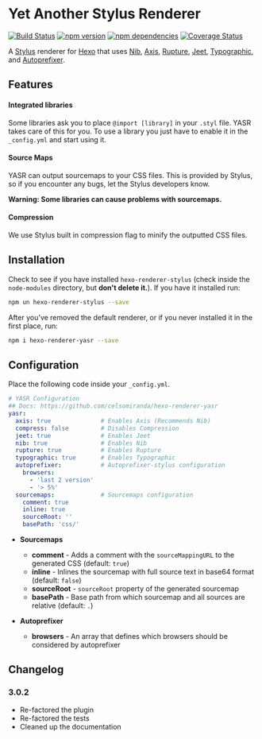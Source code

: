 #  Yet Another Stylus Renderer

[![Build Status](https://travis-ci.org/celsomiranda/hexo-renderer-yasr.svg?branch=master)](https://travis-ci.org/celsomiranda/hexo-renderer-yasr)
[![npm version](https://badge.fury.io/js/hexo-renderer-yasr.svg)](http://badge.fury.io/js/hexo-renderer-yasr)
[![npm dependencies](https://david-dm.org/celsomiranda/hexo-renderer-yasr.svg)](https://www.npmjs.com/package/hexo-renderer-yasr)
[![Coverage Status](https://coveralls.io/repos/celsomiranda/hexo-renderer-yasr/badge.svg?branch=master)](https://coveralls.io/r/celsomiranda/hexo-renderer-yasr?branch=master)


A [Stylus] renderer for [Hexo] that uses [Nib], [Axis], [Rupture], [Jeet], [Typographic], and [Autoprefixer].

## Features

#### Integrated libraries
Some libraries ask you to place `@import [library]` in your `.styl` file. YASR takes care of this for you. To use a library you just have to enable it in the `_config.yml` and start using it.

#### Source Maps
YASR can output sourcemaps to your CSS files. This is provided by Stylus, so if you encounter any bugs, let the Stylus developers know.

**Warning: Some libraries can cause problems with sourcemaps.**

#### Compression
We use Stylus built in compression flag to minify the outputted CSS files.

## Installation

Check to see if you have installed `hexo-renderer-stylus` (check inside the `node-modules` directory, but **don't delete it.**). If you have it installed run:

``` sh
npm un hexo-renderer-stylus --save
```

After you've removed the default renderer, or if you never installed it in the first place, run:

``` sh
npm i hexo-renderer-yasr --save
```

## Configuration

Place the following code inside your `_config.yml`.

``` yaml
# YASR Configuration
## Docs: https://github.com/celsomiranda/hexo-renderer-yasr
yasr:
  axis: true              # Enables Axis (Recommends Nib)
  compress: false         # Disables Compression
  jeet: true              # Enables Jeet
  nib: true               # Enables Nib
  rupture: true           # Enables Rupture
  typographic: true       # Enables Typographic
  autoprefixer:           # Autoprefixer-stylus configuration
    browsers:
      - 'last 2 version'
      - '> 5%'
  sourcemaps:             # Sourcemaps configuration
    comment: true
    inline: true
    sourceRoot: ''
    basePath: 'css/'
```

- **Sourcemaps**
  - **comment** - Adds a comment with the `sourceMappingURL` to the generated CSS (default: `true`)
  - **inline** - Inlines the sourcemap with full source text in base64 format (default: `false`)
  - **sourceRoot** - `sourceRoot` property of the generated sourcemap
  - **basePath** - Base path from which sourcemap and all sources are relative (default: `.`)


- **Autoprefixer**
  - **browsers** - An array that defines which browsers should be considered by autoprefixer

## Changelog
### 3.0.2
- Re-factored the plugin
- Re-factored the tests
- Cleaned up the documentation

[Hexo]: http://hexo.io/
[Stylus]: http://styl.us
[Nib]: http://nib.com
[Axis]: http://axis.cx
[Jeet]: http://jeet.gs
[Autoprefixer]: http://autoprefix.er
[Rupture]: http://rupture.cx
[Typographic]: http://corysimmons.github.io/typographic/
